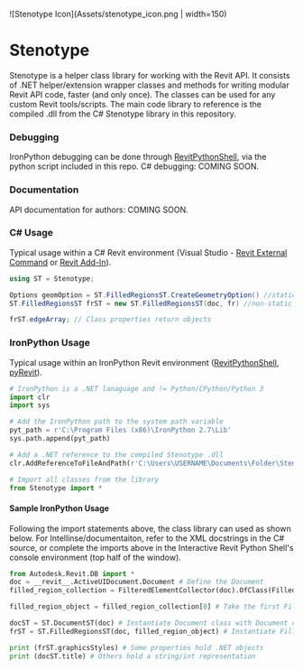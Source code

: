 ![Stenotype Icon](Assets/stenotype_icon.png | width=150)
# Stenotype 
Stenotype is a helper class library for working with the Revit API. It consists of .NET helper/extension wrapper classes and methods for writing modular Revit API code, faster (and only once). The classes can be used for any custom Revit tools/scripts. The main code library to reference is the compiled .dll from the C# Stenotype library in this repository.

### Debugging
IronPython debugging can be done through [RevitPythonShell](https://github.com/architecture-building-systems/revitpythonshell), via the python script included in this repo. 
C# debugging: COMING SOON.

### Documentation
API documentation for authors: COMING SOON.

### C# Usage
Typical usage within a C# Revit environment (Visual Studio - [Revit External Command](http://usa.autodesk.com/adsk/servlet/index?siteID=123112&id=20132893) or [Revit Add-In](https://github.com/Andrey-Bushman/Revit2018AddInTemplateSet)).


```c#
using ST = Stenotype;

Options geomOption = ST.FilledRegionsST.CreateGeometryOption() //static usage
ST.FilledRegionsST frST = new ST.FilledRegionsST(doc, fr) //non-static usage

frST.edgeArray; // Class properties return objects
```

### IronPython Usage
Typical usage within an IronPython Revit environment ([RevitPythonShell](https://github.com/architecture-building-systems/revitpythonshell), [pyRevit](https://github.com/eirannejad/pyRevit)).

```python
# IronPython is a .NET lanaguage and != Python/CPython/Python 3
import clr
import sys

# Add the IronPython path to the system path variable 
pyt_path = r'C:\Program Files (x86)\IronPython 2.7\Lib'
sys.path.append(pyt_path)

# Add a .NET reference to the compiled Stenotype .dll
clr.AddReferenceToFileAndPath(r'C:\Users\USERNAME\Documents\Folder\Stenotype.dll')

# Import all classes from the library
from Stenotype import *
```

#### Sample IronPython Usage
Following the import statements above, the class library can used as shown below. For Intellinse/documentaiton, refer to the XML docstrings in the C# source, or complete the imports above in the Interactive Revit Python Shell's console environment (top half of the window).


```python
from Autodesk.Revit.DB import *
doc = __revit__.ActiveUIDocument.Document # Define the Document
filled_region_collection = FilteredElementCollector(doc).OfClass(FilledRegion).WhereElementIsNotElementType().ToElements() # Collect all Filled Regions in the document

filled_region_object = filled_region_collection[0] # Take the first Filled Region as an example

docST = ST.DocumentST(doc) # Instantiate Document class with Document object constructor
frST = ST.FilledRegionsST(doc, filled_region_object) # Instantiate Filled Region class with Filled Region object constructor

print (frST.graphicsStyles) # Some properties hold .NET objects
print (docST.title) # Others hold a string/int representation
```
